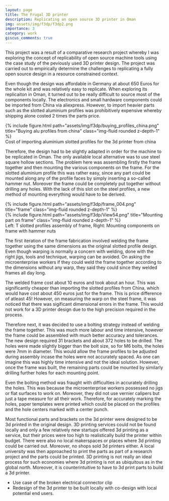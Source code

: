 ```yaml
---
layout: page
title: The Frugal 3D printer
description: Replicating an open source 3D printer in Oman
img: assets/img/f3dp/f3dp2.png
importance: 3
category: work
giscus_comments: true
---
```


This project was a result of a comparative research project whereby I was exploring the concept of replicability of open source machine tools using the case study of the peviously used 3D printer design. The project was carried out to empirically determine the challenges to replicating a fully open source design in a resource constrained context.

Even though the design was affordable in Germany at about 650 Euros for the whole kit and was relatively easy to replicate. When exploring its replicaiton in Oman, it turned out to be really difficult to source most of the components locally. The electronics and small hardware components could be imported from China via aliexpress. However, to import heavier parts such as the slotted aluminium profiles was prohibitively expensive whereby shipping alone costed 2 times the parts price.

<div class="row">
    <div class="col-sm mt-3 mt-md-0">
        {% include figure.html path="assets/img/f3dp/buying_profiles_china.png" title="Buying alu profiles from china" class="img-fluid rounded z-depth-1" %}
    </div>
</div>
<div class="caption">
    Cost of importing aluminium slotted profiles for the 3d printer from china
</div>

Therefore, the design had to be slightly adapted in order for the machine to be replicated in Oman. The only available local alternative was to use steel square hollow sections. The problem here was assembling firstly the frame together and then mounting the various components on the frame. For the slotted aluminium profile this was rather easy, since any part could be mounted along any of the profile faces by simply inserting a so-called hammer nut. Moreover the frame could be completely put together without drilling any holes. With the lack of this slot on the steel profiles, a new method of mounting everything would have to be derived.

<div class="row">
    <div class="col-sm mt-3 mt-md-0">
        {% include figure.html path="assets/img/f3dp/frame_004.png" title="frame" class="img-fluid rounded z-depth-1" %}
    </div>
    <div class="col-sm mt-3 mt-md-0">
        {% include figure.html path="assets/img/f3dp/View54.png" title="Mounting part on frame" class="img-fluid rounded z-depth-1" %}
    </div>
</div>
<div class="caption">
    Left: T slotted profiles assembly of frame, Right: Mounting components on frame with hammer nuts
</div>

The first iteration of the frame fabrication involved welding the frame together using the same dimensions as the original slotted profile design. Even though warping is normally a concern with welding, done with the right jigs, tools and technique, warping can be avoided. On asking the microenterprise workers if they could weld the frame together according to the dimensions without any warp, they said they could since they welded frames all day long.

The welded frame cost about 10 euros and took about an hour. This was significantly cheaper than importing the slotted profiles from China, which would have cost about 450 euros just for the frame. This is price difference of atleast 45! However, on measuring the warp on the steel frame, it was noticed that there was sigificant dimensional errors in the frame. This would not work for a 3D printer design due to the high precision required in the process.

Therefore next, it was decided to use a bolting strategy instead of welding the frame together. This was much more labour and time intensive, however the frame could be assembled with much better accuracy and tolerances. The new design required 31 brackets and about 372 holes to be drilled. The holes were made slightly bigger than the bolt size, so for M6 bolts, the holes were 7mm in diameter. This would allow the frame profiles to be adjusted during assembly incase the holes were not accurately spaced.  As one can imagine this was highly time intensive and not the ideal solution. However, once the frame was built, the remaining parts could be mounted by similarly drilling further holes for each mounting point.

Even the bolting method was fraught with difficulties in accurately drilling the holes. This was because the microenterprise workers possessed no jigs or flat surfaces to work on. Moreover, they did not use vernier calipers but just a tape measure for all their work. Therefore, for accurately marking the holes, paper templates were printed which could be placed on the profiles and the hole centers marked with a center punch.

Most functional parts and brackets on the 3d printer were designed to be 3d printed in the original design. 3D printing services could not be found locally and only a few relatively new startups offered 3d printing as a service, but their prices were too high to realistically build the printer within budget. There were also no local makerspaces or places where 3d printing could be carried out. Moreover, no shops sold 3d printers either. A local university was then approached to print the parts as part of a research project and the parts could be printed. 3D printing is not really an ideal process for such economies where 3d printing is not as ubiquitous as in the global north. Moreover, it is counterintuitive to have to 3d print parts to build a 3d printer.

- Use case of the broken electrical connector clip
- Redesign of the 3d printer to be built locally with co-design with local potential end users.